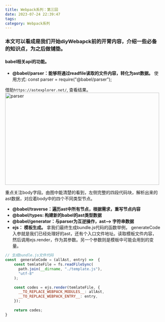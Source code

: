 ```yaml
---
title: Webpack系列：第三回
date: 2023-07-24 22:39:47
tags:
category: Webpack系列
---
```

### 本文可以看成是我们开始diyWebapck前的开胃内容，介绍一些必备的知识点，为之后做铺垫。

#### babel相关api的功能。
- **@babel/parser：能够将通过readfile读取的文件内容，转化为ast数据。**
使用方式: const parser = require("@babel/parser");

借助`https://astexplorer.net/`, 查看结果。
<img src="/img/webpack3_1" alt="parser" width="500" height="300">

重点关注body字段。由图中能清楚的看到，左侧完整的四段代码块，解析出来的ast数据，对应着body中的四个不同类型节点。 

- **@babel/traverse：遍历ast中所有节点，根据需求，重写节点内容**
- **@babel/types: 构建新的babel的ast类型数据**
- **@babel/generator：与parser为互逆操作，ast--> 字符串数据**
- **ejs： 模板生成。**
拿我们最终生成bundle.js代码的函数举例， generateCode入参就是我们已经处理好的ast，还有个入口文件地址。读取模板文件内容，然后调用ejs.render，作为其参数。另一个参数则是模板中可能会用到的变量。
```javascript
// 生成bundle.js文件代码
const  generateCode = (allAst, entry) =>  {
    const temlateFile = fs.readFileSync(
      path.join(__dirname, "./template.js"),
      "utf-8"
    );
  
    const codes = ejs.render(temlateFile, {
      __TO_REPLACE_WEBPACK_MODULES__: allAst,
      __TO_REPLACE_WEBPACK_ENTRY__: entry,
    });
  
    return codes;
}

```


